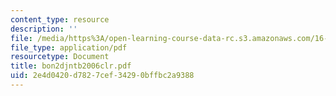 ```yaml
---
content_type: resource
description: ''
file: /media/https%3A/open-learning-course-data-rc.s3.amazonaws.com/16-423j-aerospace-biomedical-and-life-support-engineering-spring-2006/2e4d0420d7827cef34290bffbc2a9388_bon2djntb2006clr.pdf
file_type: application/pdf
resourcetype: Document
title: bon2djntb2006clr.pdf
uid: 2e4d0420-d782-7cef-3429-0bffbc2a9388
---
```

